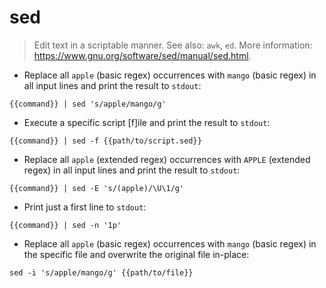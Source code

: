# sed

> Edit text in a scriptable manner.
> See also: `awk`, `ed`.
> More information: <https://www.gnu.org/software/sed/manual/sed.html>.

- Replace all `apple` (basic regex) occurrences with `mango` (basic regex) in all input lines and print the result to `stdout`:

`{{command}} | sed 's/apple/mango/g'`

- Execute a specific script [f]ile and print the result to `stdout`:

`{{command}} | sed -f {{path/to/script.sed}}`

- Replace all `apple` (extended regex) occurrences with `APPLE` (extended regex) in all input lines and print the result to `stdout`:

`{{command}} | sed -E 's/(apple)/\U\1/g'`

- Print just a first line to `stdout`:

`{{command}} | sed -n '1p'`

- Replace all `apple` (basic regex) occurrences with `mango` (basic regex) in the specific file and overwrite the original file in-place:

`sed -i 's/apple/mango/g' {{path/to/file}}`
